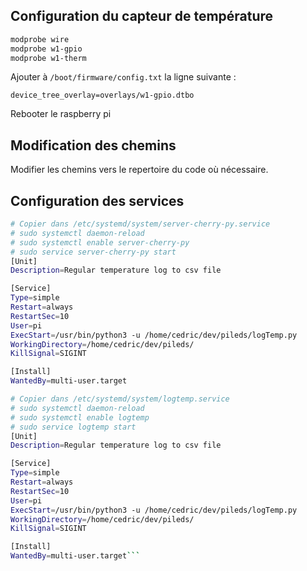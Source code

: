 ## Configuration du capteur de température

```bash
modprobe wire
modprobe w1-gpio
modprobe w1-therm
```

Ajouter à `/boot/firmware/config.txt` la ligne suivante :

```device_tree_overlay=overlays/w1-gpio.dtbo```

Rebooter le raspberry pi

## Modification des chemins 

Modifier les chemins vers le repertoire du code où nécessaire.

## Configuration des services 

```bash
# Copier dans /etc/systemd/system/server-cherry-py.service
# sudo systemctl daemon-reload
# sudo systemctl enable server-cherry-py
# sudo service server-cherry-py start
[Unit]
Description=Regular temperature log to csv file

[Service]
Type=simple
Restart=always
RestartSec=10
User=pi
ExecStart=/usr/bin/python3 -u /home/cedric/dev/pileds/logTemp.py
WorkingDirectory=/home/cedric/dev/pileds/
KillSignal=SIGINT

[Install]
WantedBy=multi-user.target
```

```bash
# Copier dans /etc/systemd/system/logtemp.service
# sudo systemctl daemon-reload
# sudo systemctl enable logtemp
# sudo service logtemp start
[Unit]
Description=Regular temperature log to csv file

[Service]
Type=simple
Restart=always
RestartSec=10
User=pi
ExecStart=/usr/bin/python3 -u /home/cedric/dev/pileds/logTemp.py
WorkingDirectory=/home/cedric/dev/pileds/
KillSignal=SIGINT

[Install]
WantedBy=multi-user.target```